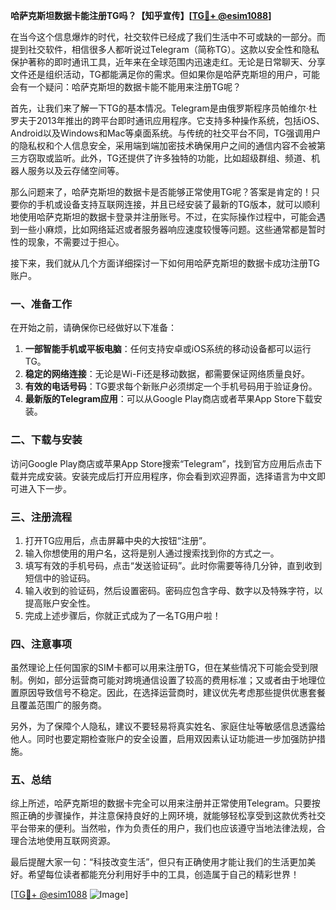 **哈萨克斯坦数据卡能注册TG吗？【知乎宣传】[[TG💪+ @esim1088](https://t.me/s/esim1088)]**

在当今这个信息爆炸的时代，社交软件已经成了我们生活中不可或缺的一部分。而提到社交软件，相信很多人都听说过Telegram（简称TG）。这款以安全性和隐私保护著称的即时通讯工具，近年来在全球范围内迅速走红。无论是日常聊天、分享文件还是组织活动，TG都能满足你的需求。但如果你是哈萨克斯坦的用户，可能会有一个疑问：哈萨克斯坦的数据卡能不能用来注册TG呢？

首先，让我们来了解一下TG的基本情况。Telegram是由俄罗斯程序员帕维尔·杜罗夫于2013年推出的跨平台即时通讯应用程序。它支持多种操作系统，包括iOS、Android以及Windows和Mac等桌面系统。与传统的社交平台不同，TG强调用户的隐私权和个人信息安全，采用端到端加密技术确保用户之间的通信内容不会被第三方窃取或监听。此外，TG还提供了许多独特的功能，比如超级群组、频道、机器人服务以及云存储空间等。

那么问题来了，哈萨克斯坦的数据卡是否能够正常使用TG呢？答案是肯定的！只要你的手机或设备支持互联网连接，并且已经安装了最新的TG版本，就可以顺利地使用哈萨克斯坦的数据卡登录并注册账号。不过，在实际操作过程中，可能会遇到一些小麻烦，比如网络延迟或者服务器响应速度较慢等问题。这些通常都是暂时性的现象，不需要过于担心。

接下来，我们就从几个方面详细探讨一下如何用哈萨克斯坦的数据卡成功注册TG账户。

### 一、准备工作

在开始之前，请确保你已经做好以下准备：
1. **一部智能手机或平板电脑**：任何支持安卓或iOS系统的移动设备都可以运行TG。
2. **稳定的网络连接**：无论是Wi-Fi还是移动数据，都需要保证网络质量良好。
3. **有效的电话号码**：TG要求每个新账户必须绑定一个手机号码用于验证身份。
4. **最新版的Telegram应用**：可以从Google Play商店或者苹果App Store下载安装。

### 二、下载与安装

访问Google Play商店或苹果App Store搜索“Telegram”，找到官方应用后点击下载并完成安装。安装完成后打开应用程序，你会看到欢迎界面，选择语言为中文即可进入下一步。

### 三、注册流程

1. 打开TG应用后，点击屏幕中央的大按钮“注册”。
2. 输入你想使用的用户名，这将是别人通过搜索找到你的方式之一。
3. 填写有效的手机号码，点击“发送验证码”。此时你需要等待几分钟，直到收到短信中的验证码。
4. 输入收到的验证码，然后设置密码。密码应包含字母、数字以及特殊字符，以提高账户安全性。
5. 完成上述步骤后，你就正式成为了一名TG用户啦！

### 四、注意事项

虽然理论上任何国家的SIM卡都可以用来注册TG，但在某些情况下可能会受到限制。例如，部分运营商可能对跨境通信设置了较高的费用标准；又或者由于地理位置原因导致信号不稳定。因此，在选择运营商时，建议优先考虑那些提供优惠套餐且覆盖范围广的服务商。

另外，为了保障个人隐私，建议不要轻易将真实姓名、家庭住址等敏感信息透露给他人。同时也要定期检查账户的安全设置，启用双因素认证功能进一步加强防护措施。

### 五、总结

综上所述，哈萨克斯坦的数据卡完全可以用来注册并正常使用Telegram。只要按照正确的步骤操作，并注意保持良好的上网环境，就能够轻松享受到这款优秀社交平台带来的便利。当然啦，作为负责任的用户，我们也应该遵守当地法律法规，合理合法地使用互联网资源。

最后提醒大家一句：“科技改变生活”，但只有正确使用才能让我们的生活更加美好。希望每位读者都能充分利用好手中的工具，创造属于自己的精彩世界！

[[TG💪+ @esim1088](https://t.me/s/esim1088) ![Image](https://i.postimg.cc/4NQfJmqS/Snipaste-2025-05-13-00-14-12.png)]
